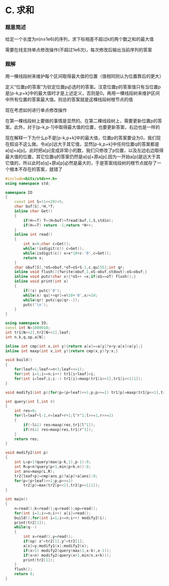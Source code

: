 # C. 求和

### 题意简述

给定一个长度为n(n≤1e6)的序列，求下标相差不超过k的两个数之和的最大值

需要在线支持单点修改操作(不超过1e6次)，每次修改后输出当前序列的答案

### 题解

用一棵线段树来维护每个区间取得最大值的位置（值相同则认为位置靠后的更大）

定义“位置p的答案”为钦定位置p必选时的答案。注意位置p的答案值只有当位置p是\[p-k,p+k\]中的最大值时才是上述定义，否则是0。再用一棵线段树来维护区间中所有位置的答案最大值。则总的答案就是这棵线段树根节点的值

现在考虑如何进行单点修改操作

在第一棵线段树上要做的事情是显然的。在第二棵线段树上，需要更新位置p的答案。此外，对于\[p-k,p-1\]中取得最大值的位置，也要更新答案，右边也是一样的

现在解释一下为什么p不是\[p-k,p+k\]中的最大值，位置p的答案要设为0。我们现在假设不这么做。令a\[p\]远大于其它值，显然\[p-k,p+k\]中任何位置q的答案都是a\[q\]+a\[p\]。此时把a\[p\]变成非常小的数，我们只修改了p位置，以及左边右边取得最大值的位置，其它位置q的答案仍然是a\[q\]+原a\[p\].因为一开始a\[p\]是远大于其它值的，所以此时a\[q\]+原a\[p\]必然是最大的，于是答案线段树的根节点就存了一个根本不存在的答案，就错了

```cpp
#include<bits/stdc++.h>
using namespace std;

namespace IO
{
    const int S=(1<<20)+5;
    char buf[S],*H,*T;
    inline char Get()
    {
        if(H==T) T=(H=buf)+fread(buf,1,S,stdin);
        if(H==T) return -1;return *H++;
    }
    inline int read()
    {
        int x=0;char c=Get();
        while(!isdigit(c)) c=Get();
        while(isdigit(c)) x=x*10+c-'0',c=Get();
        return x;
    }
    char obuf[S],*oS=obuf,*oT=oS+S-1,c,qu[55];int qr;
    inline void flush(){fwrite(obuf,1,oS-obuf,stdout);oS=obuf;}
    inline void putc(char x){*oS++ =x;if(oS==oT) flush();}
    inline void print(int x)
    {
        if(!x) putc('0');
        while(x) qu[++qr]=x%10+'0',x/=10;
        while(qr) putc(qu[qr--]);
        putc('\n');
    }
}

using namespace IO;
const int N=1000010;
int tr1[N<<2],tr2[N<<2],leaf;
int n,k,q,op,a[N];

inline int cmp(int x,int y){return a[x]==a[y]?x<y:a[x]<a[y];}
inline int maxp(int x,int y){return cmp(x,y)?y:x;}

void build()
{
    for(leaf=1;leaf<=n+3;leaf<<=1);
    for(int i=1;i<=n;i++) tr1[i+leaf]=i;
    for(int i=leaf;i;i--) tr1[i]=maxp(tr1[i<<1],tr1[i<<1|1]);
}

void modify1(int p){for(p=(p+leaf)>>1;p;p>>=1) tr1[p]=maxp(tr1[p<<1],tr1[p<<1|1]);}

int query(int l,int r)
{
    int res=0;
    for(l=leaf+l-1,r=leaf+r+1;l^r^1;l>>=1,r>>=1)
    {
        if(~l&1) res=maxp(res,tr1[l^1]);
        if(r&1) res=maxp(res,tr1[r^1]);
    }
    return res;
}

void modify2(int p)
{
    int L=p>1?query(max(p-k,1),p-1):0;
    int R=p<n?query(p+1,min(p+k,n)):0;
    int ans=maxp(L,R);
    tr2[leaf+p]=cmp(ans,p)?a[p]+a[ans]:0;
    for(p=(p+leaf)>>1;p;p>>=1)
        tr2[p]=max(tr2[p<<1],tr2[p<<1|1]);
}

int main()
{
    n=read();k=read();q=read();op=read();
    for(int i=1;i<=n;i++) a[i]=read();
    build();for(int i=1;i<=n;i++) modify2(i);
    print(tr2[1]);
    while(q--)
    {
        int x=read(),y=read();
        if(op) x^=tr2[1],y^=tr2[1];
        a[x]=y;modify1(x);modify2(x);
        if(x>1) modify2(query(max(1,x-k),x-1));
        if(x<n) modify2(query(x+1,min(n,x+k)));
        print(tr2[1]);
    }
    flush();
    return 0;
}
```